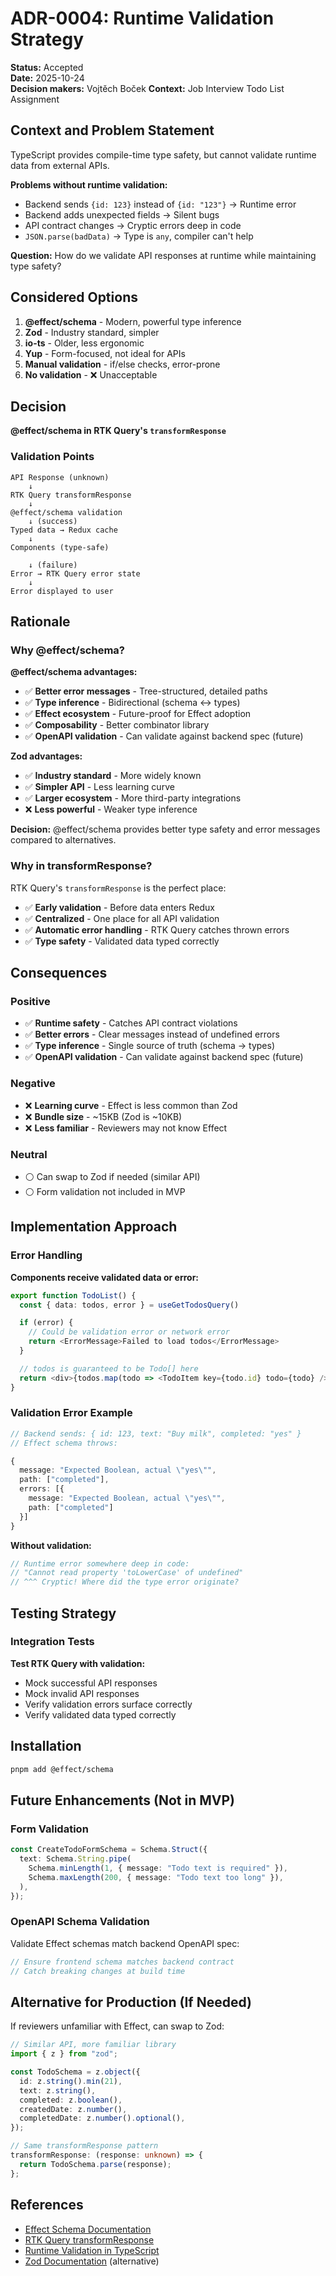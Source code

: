 # ADR-0004: Runtime Validation Strategy

**Status:** Accepted  
**Date:** 2025-10-24  
**Decision makers:** Vojtěch Boček
**Context:** Job Interview Todo List Assignment

## Context and Problem Statement

TypeScript provides compile-time type safety, but cannot validate runtime data from external APIs.

**Problems without runtime validation:**

- Backend sends `{id: 123}` instead of `{id: "123"}` → Runtime error
- Backend adds unexpected fields → Silent bugs
- API contract changes → Cryptic errors deep in code
- `JSON.parse(badData)` → Type is `any`, compiler can't help

**Question:** How do we validate API responses at runtime while maintaining type safety?

## Considered Options

1. **@effect/schema** - Modern, powerful type inference
2. **Zod** - Industry standard, simpler
3. **io-ts** - Older, less ergonomic
4. **Yup** - Form-focused, not ideal for APIs
5. **Manual validation** - if/else checks, error-prone
6. **No validation** - ❌ Unacceptable

## Decision

**@effect/schema in RTK Query's `transformResponse`**

### Validation Points

```
API Response (unknown)
    ↓
RTK Query transformResponse
    ↓
@effect/schema validation
    ↓ (success)
Typed data → Redux cache
    ↓
Components (type-safe)

    ↓ (failure)
Error → RTK Query error state
    ↓
Error displayed to user
```

## Rationale

### Why @effect/schema?

**@effect/schema advantages:**

- ✅ **Better error messages** - Tree-structured, detailed paths
- ✅ **Type inference** - Bidirectional (schema ↔ types)
- ✅ **Effect ecosystem** - Future-proof for Effect adoption
- ✅ **Composability** - Better combinator library
- ✅ **OpenAPI validation** - Can validate against backend spec (future)

**Zod advantages:**

- ✅ **Industry standard** - More widely known
- ✅ **Simpler API** - Less learning curve
- ✅ **Larger ecosystem** - More third-party integrations
- ❌ **Less powerful** - Weaker type inference

**Decision:** @effect/schema provides better type safety and error messages compared to alternatives.

### Why in transformResponse?

RTK Query's `transformResponse` is the perfect place:

- ✅ **Early validation** - Before data enters Redux
- ✅ **Centralized** - One place for all API validation
- ✅ **Automatic error handling** - RTK Query catches thrown errors
- ✅ **Type safety** - Validated data typed correctly

## Consequences

### Positive

- ✅ **Runtime safety** - Catches API contract violations
- ✅ **Better errors** - Clear messages instead of undefined errors
- ✅ **Type inference** - Single source of truth (schema → types)
- ✅ **OpenAPI validation** - Can validate against backend spec (future)

### Negative

- ❌ **Learning curve** - Effect is less common than Zod
- ❌ **Bundle size** - ~15KB (Zod is ~10KB)
- ❌ **Less familiar** - Reviewers may not know Effect

### Neutral

- ⚪ Can swap to Zod if needed (similar API)
- ⚪ Form validation not included in MVP

## Implementation Approach

### Error Handling

**Components receive validated data or error:**

```typescript
export function TodoList() {
  const { data: todos, error } = useGetTodosQuery()

  if (error) {
    // Could be validation error or network error
    return <ErrorMessage>Failed to load todos</ErrorMessage>
  }

  // todos is guaranteed to be Todo[] here
  return <div>{todos.map(todo => <TodoItem key={todo.id} todo={todo} />)}</div>
}
```

### Validation Error Example

```typescript
// Backend sends: { id: 123, text: "Buy milk", completed: "yes" }
// Effect schema throws:

{
  message: "Expected Boolean, actual \"yes\"",
  path: ["completed"],
  errors: [{
    message: "Expected Boolean, actual \"yes\"",
    path: ["completed"]
  }]
}
```

**Without validation:**

```typescript
// Runtime error somewhere deep in code:
// "Cannot read property 'toLowerCase' of undefined"
// ^^^ Cryptic! Where did the type error originate?
```

## Testing Strategy

### Integration Tests

**Test RTK Query with validation:**

- Mock successful API responses
- Mock invalid API responses
- Verify validation errors surface correctly
- Verify validated data typed correctly

## Installation

```bash
pnpm add @effect/schema
```

## Future Enhancements (Not in MVP)

### Form Validation

```typescript
const CreateTodoFormSchema = Schema.Struct({
  text: Schema.String.pipe(
    Schema.minLength(1, { message: "Todo text is required" }),
    Schema.maxLength(200, { message: "Todo text too long" }),
  ),
});
```

### OpenAPI Schema Validation

Validate Effect schemas match backend OpenAPI spec:

```typescript
// Ensure frontend schema matches backend contract
// Catch breaking changes at build time
```

## Alternative for Production (If Needed)

If reviewers unfamiliar with Effect, can swap to Zod:

```typescript
// Similar API, more familiar library
import { z } from "zod";

const TodoSchema = z.object({
  id: z.string().min(21),
  text: z.string(),
  completed: z.boolean(),
  createdDate: z.number(),
  completedDate: z.number().optional(),
});

// Same transformResponse pattern
transformResponse: (response: unknown) => {
  return TodoSchema.parse(response);
};
```

## References

- [Effect Schema Documentation](https://effect.website/docs/schema/introduction)
- [RTK Query transformResponse](https://redux-toolkit.js.org/rtk-query/usage/customizing-queries#customizing-query-responses-with-transformresponse)
- [Runtime Validation in TypeScript](https://www.lloydatkinson.net/posts/2023/runtime-validation-in-typescript-zod-vs-typia/)
- [Zod Documentation](https://zod.dev/) (alternative)
